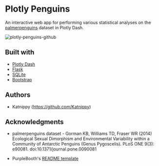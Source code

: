 # Plotly Penguins

An interactive web app for performing various statistical analyses on the [palmerpenguins](https://www.kaggle.com/datasets/parulpandey/palmer-archipelago-antarctica-penguin-data) dataset in Plotly Dash. 

![plotly-penguins-github](https://github.com/Katnippy/plotly-penguins/assets/131162484/aa192ac4-5596-4bfd-8f21-9212a77d8238)

## Built with
* [Plotly Dash](https://plotly.com/dash/)
* [Flask](https://flask.palletsprojects.com/en/3.0.x/)
* [SQLite](https://www.sqlite.org/index.html)
* [Bootstrap](https://getbootstrap.com/)

## Authors
* Katnippy (https://github.com/Katnippy)

## Acknowledgments
* palmerpenguins dataset - Gorman KB, Williams TD, Fraser WR (2014) Ecological Sexual Dimorphism and Environmental Variability within a Community of Antarctic Penguins (Genus Pygoscelis). PLoS ONE 9(3): e90081. doi:10.1371/journal.pone.0090081

* PurpleBooth's [README template](https://github.com/PurpleBooth/a-good-readme-template)

